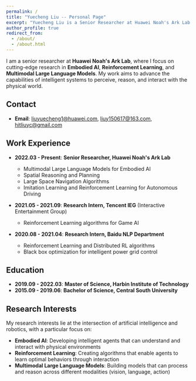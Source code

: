 ```yaml
---
permalink: /
title: "Yuecheng Liu -- Personal Page"
excerpt: "Yuecheng Liu is a Senior Researcher at Huawei Noah's Ark Lab specializing in Embodied AI, Reinforcement Learning, and Multimodal Large Language Models"
author_profile: true
redirect_from: 
  - /about/
  - /about.html
---
```


I am a senior researcher at **Huawei Noah's Ark Lab**, where I focus on cutting-edge research in **Embodied AI**, **Reinforcement Learning**, and **Multimodal Large Language Models**. My work aims to advance the capabilities of intelligent systems to perceive, reason, and interact with the physical world.

## Contact

* **Email**: liuyuecheng1@huawei.com, liuy150617@163.com, hitliuyc@gmail.com

## Work Experience

* **2022.03 - Present**: **Senior Researcher, Huawei Noah's Ark Lab**
  * Multimodal Large Language Models for Embodied AI
  * Spatial Reasoning and Planning
  * Large Space Navigation Algorithms
  * Imitation Learning and Reinforcement Learning for Autonomous Driving

* **2021.05 - 2021.09**: **Research Intern, Tencent IEG** (Interactive Entertainment Group)
  * Reinforcement Learning algorithms for Game AI

* **2020.08 - 2021.04**: **Research Intern, Baidu NLP Department**
  * Reinforcement Learning and Distributed RL algorithms
  * Black box optimization for intelligent power grid control

## Education

* **2019.09 - 2022.03**: **Master of Science, Harbin Institute of Technology**
* **2015.09 - 2019.06**: **Bachelor of Science, Central South University**

## Research Interests

My research interests lie at the intersection of artificial intelligence and robotics, with a particular focus on:

* **Embodied AI**: Developing intelligent agents that can understand and interact with physical environments
* **Reinforcement Learning**: Creating algorithms that enable agents to learn optimal behaviors through interaction
* **Multimodal Large Language Models**: Building models that can process and reason across different modalities (vision, language, action)
